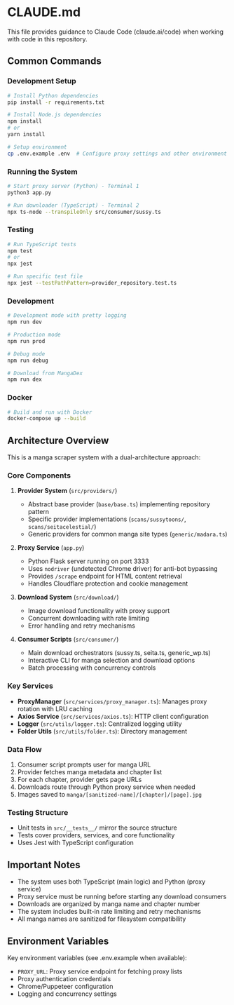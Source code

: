# CLAUDE.md

This file provides guidance to Claude Code (claude.ai/code) when working with code in this repository.

## Common Commands

### Development Setup
```bash
# Install Python dependencies
pip install -r requirements.txt

# Install Node.js dependencies
npm install
# or
yarn install

# Setup environment
cp .env.example .env  # Configure proxy settings and other environment variables
```

### Running the System
```bash
# Start proxy server (Python) - Terminal 1
python3 app.py

# Run downloader (TypeScript) - Terminal 2
npx ts-node --transpileOnly src/consumer/sussy.ts
```

### Testing
```bash
# Run TypeScript tests
npm test
# or
npx jest

# Run specific test file
npx jest --testPathPattern=provider_repository.test.ts
```

### Development
```bash
# Development mode with pretty logging
npm run dev

# Production mode
npm run prod

# Debug mode
npm run debug

# Download from MangaDex
npm run dex
```

### Docker
```bash
# Build and run with Docker
docker-compose up --build
```

## Architecture Overview

This is a manga scraper system with a dual-architecture approach:

### Core Components

1. **Provider System** (`src/providers/`)
   - Abstract base provider (`base/base.ts`) implementing repository pattern
   - Specific provider implementations (`scans/sussytoons/`, `scans/seitacelestial/`)
   - Generic providers for common manga site types (`generic/madara.ts`)

2. **Proxy Service** (`app.py`)
   - Python Flask server running on port 3333
   - Uses `nodriver` (undetected Chrome driver) for anti-bot bypassing
   - Provides `/scrape` endpoint for HTML content retrieval
   - Handles Cloudflare protection and cookie management

3. **Download System** (`src/download/`)
   - Image download functionality with proxy support
   - Concurrent downloading with rate limiting
   - Error handling and retry mechanisms

4. **Consumer Scripts** (`src/consumer/`)
   - Main download orchestrators (sussy.ts, seita.ts, generic_wp.ts)
   - Interactive CLI for manga selection and download options
   - Batch processing with concurrency controls

### Key Services

- **ProxyManager** (`src/services/proxy_manager.ts`): Manages proxy rotation with LRU caching
- **Axios Service** (`src/services/axios.ts`): HTTP client configuration
- **Logger** (`src/utils/logger.ts`): Centralized logging utility
- **Folder Utils** (`src/utils/folder.ts`): Directory management

### Data Flow

1. Consumer script prompts user for manga URL
2. Provider fetches manga metadata and chapter list
3. For each chapter, provider gets page URLs
4. Downloads route through Python proxy service when needed
5. Images saved to `manga/[sanitized-name]/[chapter]/[page].jpg`

### Testing Structure

- Unit tests in `src/__tests__/` mirror the source structure
- Tests cover providers, services, and core functionality
- Uses Jest with TypeScript configuration

## Important Notes

- The system uses both TypeScript (main logic) and Python (proxy service)
- Proxy service must be running before starting any download consumers
- Downloads are organized by manga name and chapter number
- The system includes built-in rate limiting and retry mechanisms
- All manga names are sanitized for filesystem compatibility

## Environment Variables

Key environment variables (see .env.example when available):
- `PROXY_URL`: Proxy service endpoint for fetching proxy lists
- Proxy authentication credentials
- Chrome/Puppeteer configuration
- Logging and concurrency settings
